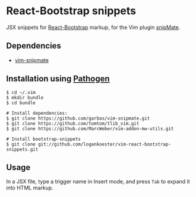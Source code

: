 # React-Bootstrap snippets

JSX snippets for [React-Bootstrap](https://react-bootstrap.github.io/) markup, for the Vim plugin [snipMate](https://github.com/garbas/vim-snipmate).

## Dependencies

- [vim-snipmate](https://github.com/garbas/vim-snipmate)

## Installation using [Pathogen](https://github.com/tpope/vim-pathogen)

    $ cd ~/.vim
    $ mkdir bundle
    $ cd bundle

    # Install dependencies:
    $ git clone https://github.com/garbas/vim-snipmate.git
    $ git clone https://github.com/tomtom/tlib_vim.git
    $ git clone https://github.com/MarcWeber/vim-addon-mw-utils.git

    # Install bootstrap-snippets
    $ git clone git://github.com/logankoester/vim-react-bootstrap-snippets.git

## Usage

In a JSX file, type a trigger name in Insert mode, and press `Tab` to expand it into HTML markup.
